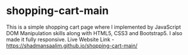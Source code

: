 # shopping-cart-main
This is a simple shopping cart page where I implemented by JavaScript DOM Manipulation skills along with HTML5, CSS3 and Bootstrap5. I also made it fully responsive.
Live Website Link - https://shadmansaalim.github.io/shopping-cart-main/
